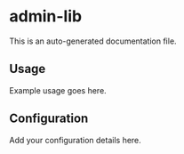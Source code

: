 # admin-lib

This is an auto-generated documentation file.

## Usage

Example usage goes here.

## Configuration

Add your configuration details here.